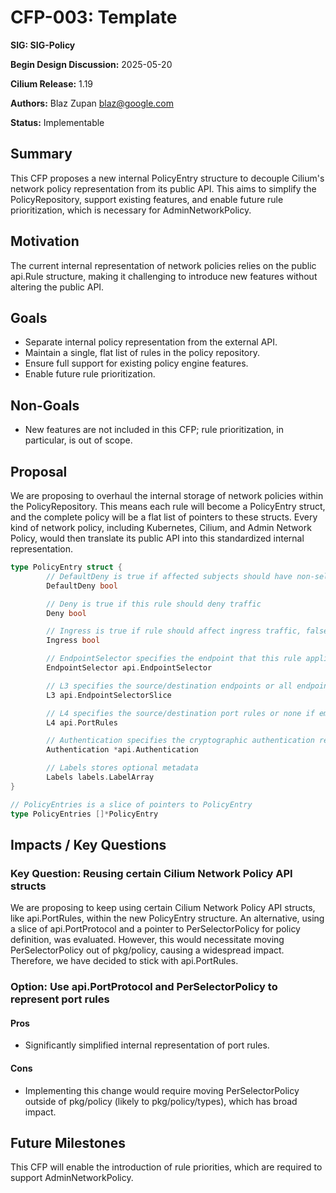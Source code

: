 # CFP-003: Template

**SIG: SIG-Policy** 

**Begin Design Discussion:** 2025-05-20

**Cilium Release:** 1.19

**Authors:** Blaz Zupan <blaz@google.com>

**Status:** Implementable

## Summary

This CFP proposes a new internal PolicyEntry structure to decouple Cilium's network policy representation from its public API. This aims to simplify the PolicyRepository, support existing features, and enable future rule prioritization, which is necessary for AdminNetworkPolicy.

## Motivation

The current internal representation of network policies relies on the public api.Rule structure, making it challenging to introduce new features without altering the public API.

## Goals

* Separate internal policy representation from the external API.
* Maintain a single, flat list of rules in the policy repository.
* Ensure full support for existing policy engine features.
* Enable future rule prioritization.

## Non-Goals

* New features are not included in this CFP; rule prioritization, in particular, is out of scope.

## Proposal

We are proposing to overhaul the internal storage of network policies within the PolicyRepository. This means each rule will become a PolicyEntry struct, and the complete policy will be a flat list of pointers to these structs. Every kind of network policy, including Kubernetes, Cilium, and Admin Network Policy, would then translate its public API into this standardized internal representation.

```go
type PolicyEntry struct {
        // DefaultDeny is true if affected subjects should have non-selected traffic denied
        DefaultDeny bool

        // Deny is true if this rule should deny traffic
        Deny bool

        // Ingress is true if rule should affect ingress traffic, false otherwise
        Ingress bool

        // EndpointSelector specifies the endpoint that this rule applies to
        EndpointSelector api.EndpointSelector

        // L3 specifies the source/destination endpoints or all endpoints if empty
        L3 api.EndpointSelectorSlice

        // L4 specifies the source/destination port rules or none if empty
        L4 api.PortRules

        // Authentication specifies the cryptographic authentication required for the traffic to be allowed
        Authentication *api.Authentication

        // Labels stores optional metadata
        Labels labels.LabelArray
}

// PolicyEntries is a slice of pointers to PolicyEntry
type PolicyEntries []*PolicyEntry
```

## Impacts / Key Questions

### Key Question: Reusing certain Cilium Network Policy API structs

We are proposing to keep using certain Cilium Network Policy API structs, like api.PortRules, within the new PolicyEntry structure. An alternative, using a slice of api.PortProtocol and a pointer to PerSelectorPolicy for policy definition, was evaluated. However, this would necessitate moving PerSelectorPolicy out of pkg/policy, causing a widespread impact. Therefore, we have decided to stick with api.PortRules. 

### Option: Use api.PortProtocol and PerSelectorPolicy to represent port rules

#### Pros

* Significantly simplified internal representation of port rules.

#### Cons

* Implementing this change would require moving PerSelectorPolicy outside of pkg/policy (likely to pkg/policy/types), which has broad impact.

## Future Milestones

This CFP will enable the introduction of rule priorities, which are required to support AdminNetworkPolicy.
